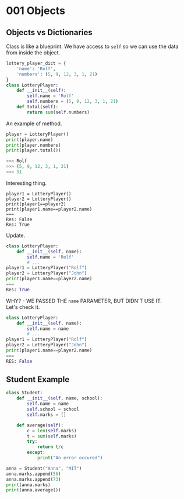 # 001 Objects

## Objects vs Dictionaries
Class is like a blueprint. We have access to `self` so we can use the data from inside the object.
```python
lottery_player_dict = {
    'name': 'Rolf',
    'numbers': (5, 9, 12, 3, 1, 21)
}
class LotteryPlayer:
    def __init__(self):
        self.name = 'Rolf'
        self.numbers = (5, 9, 12, 3, 1, 21)
    def total(self):
        return sum(self.numbers)
```
An example of method.
```python
player = LotteryPlayer()
print(player.name)
print(player.numbers)
print(player.total())

>>> Rolf
>>> (5, 9, 12, 3, 1, 21)
>>> 51
```
Interesting thing.
```
player1 = LotteryPlayer()
player2 = LotteryPlayer()
print(player1==player2)
print(player1.name==player2.name)
===
Res: False
Res: True
```
Update.
```python
class LotteryPlayer:
    def __init__(self, name):
        self.name = 'Rolf'
        # ...
player1 = LotteryPlayer("Rolf")
player2 = LotteryPlayer("John")
print(player1.name==player2.name)
===
Res: True
```
WHY? - WE PASSED THE `name` PARAMETER, BUT DIDN'T USE IT.  
Let's check it.  
```python
class LotteryPlayer:
    def __init__(self, name):
        self.name = name
        # ...
player1 = LotteryPlayer("Rolf")
player2 = LotteryPlayer("John")
print(player1.name==player2.name)
===
RES: False
```

## Student Example
```python
class Student:
    def __init__(self, name, school):
        self.name = name
        self.school = school
        self.marks = []

    def average(self):
        c = len(self.marks)
        t = sum(self.marks)
        try:
            return t/c
        except:
            print("An error occured")

anna = Student("Anna", "MIT")
anna.marks.append(56)
anna.marks.append(73)
print(anna.marks)
print(anna.average())
```
